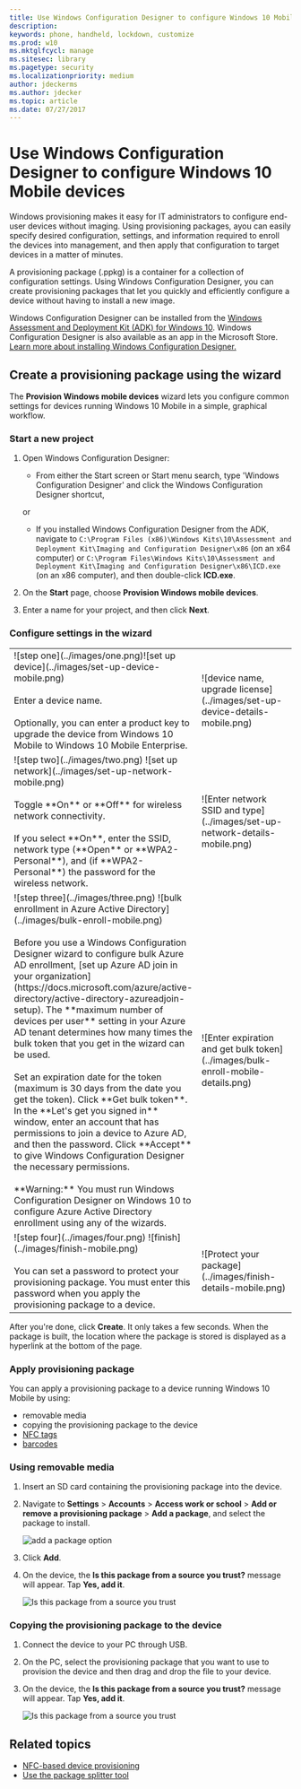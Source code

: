 ```yaml
---
title: Use Windows Configuration Designer to configure Windows 10 Mobile devices (Windows 10)
description: 
keywords: phone, handheld, lockdown, customize
ms.prod: w10
ms.mktglfcycl: manage
ms.sitesec: library
ms.pagetype: security
ms.localizationpriority: medium
author: jdeckerms
ms.author: jdecker
ms.topic: article
ms.date: 07/27/2017
---
```


# Use Windows Configuration Designer to configure Windows 10 Mobile devices 

Windows provisioning makes it easy for IT administrators to configure end-user devices without imaging. Using provisioning packages, ayou can easily specify desired configuration, settings, and information required to enroll the devices into management, and then apply that configuration to target devices in a matter of minutes. 

A provisioning package (.ppkg) is a container for a collection of configuration settings. Using Windows Configuration Designer, you can create provisioning packages that let you quickly and efficiently configure a device without having to install a new image.

Windows Configuration Designer can be installed from the [Windows Assessment and Deployment Kit (ADK) for Windows 10](https://developer.microsoft.com/windows/hardware/windows-assessment-deployment-kit). Windows Configuration Designer is also available as an app in the Microsoft Store. [Learn more about installing Windows Configuration Designer.](../provisioning-packages/provisioning-install-icd.md)

## Create a provisioning package using the wizard

The **Provision Windows mobile devices** wizard lets you configure common settings for devices running Windows 10 Mobile in a simple, graphical workflow.

### Start a new project

1. Open Windows Configuration Designer:
    - From either the Start screen or Start menu search, type 'Windows Configuration Designer' and click the Windows Configuration Designer shortcut, 
    
    or
    
    - If you installed Windows Configuration Designer from the ADK, navigate to `C:\Program Files (x86)\Windows Kits\10\Assessment and Deployment Kit\Imaging and Configuration Designer\x86` (on an x64 computer) or `C:\Program Files\Windows Kits\10\Assessment and Deployment Kit\Imaging and Configuration Designer\x86\ICD.exe` (on an x86 computer), and then double-click **ICD.exe**.

2. On the **Start** page, choose **Provision Windows mobile devices**.

3. Enter a name for your project, and then click **Next**.


### Configure settings in the wizard

<table>
<tr><td style="width:45%" valign="top">![step one](../images/one.png)![set up device](../images/set-up-device-mobile.png)</br></br>Enter a device name.</br></br> Optionally, you can enter a product key to upgrade the device from Windows 10 Mobile to Windows 10 Mobile Enterprise. </td><td>![device name, upgrade license](../images/set-up-device-details-mobile.png)</td></tr>
<tr><td style="width:45%" valign="top">![step two](../images/two.png)  ![set up network](../images/set-up-network-mobile.png)</br></br>Toggle **On** or **Off** for wireless network connectivity. </br></br>If you select **On**, enter the SSID, network type (**Open** or **WPA2-Personal**), and (if **WPA2-Personal**) the password for the wireless network.</td><td>![Enter network SSID and type](../images/set-up-network-details-mobile.png)</td></tr>
<tr><td style="width:45%" valign="top">![step three](../images/three.png)  ![bulk enrollment in Azure Active Directory](../images/bulk-enroll-mobile.png)</br></br>Before you use a Windows Configuration Designer wizard to configure bulk Azure AD enrollment, [set up Azure AD join in your organization](https://docs.microsoft.com/azure/active-directory/active-directory-azureadjoin-setup). The **maximum number of devices per user** setting in your Azure AD tenant determines how many times the bulk token that you get in the wizard can be used. </br></br> Set an expiration date for the token (maximum is 30 days from the date you get the token). Click **Get bulk token**. In the **Let's get you signed in** window, enter an account that has permissions to join a device to Azure AD, and then the password. Click **Accept** to give Windows Configuration Designer the necessary permissions.</br></br>**Warning:** You must run Windows Configuration Designer on Windows 10 to configure Azure Active Directory enrollment using any of the wizards. </td><td>![Enter expiration and get bulk token](../images/bulk-enroll-mobile-details.png)</td></tr>
<tr><td style="width:45%" valign="top">![step four](../images/four.png) ![finish](../images/finish-mobile.png)</br></br>You can set a password to protect your provisioning package. You must enter this password when you apply the provisioning package to a device.</td><td>![Protect your package](../images/finish-details-mobile.png)</td></tr>
</table>

After you're done, click **Create**. It only takes a few seconds. When the package is built, the location where the package is stored is displayed as a hyperlink at the bottom of the page.

### Apply provisioning package

You can apply a provisioning package to a device running Windows 10 Mobile by using:

- removable media 
- copying the provisioning package to the device
- [NFC tags](provisioning-nfc.md)
- [barcodes](provisioning-package-splitter.md)

### Using removable media

1. Insert an SD card containing the provisioning package into the device.
2. Navigate to **Settings** > **Accounts** > **Access work or school** > **Add or remove a provisioning package** > **Add a package**, and select the package to install. 

    ![add a package option](../images/packages-mobile.png)

3. Click **Add**.

4. On the device, the **Is this package from a source you trust?** message will appear. Tap **Yes, add it**.

    ![Is this package from a source you trust](../images/package-trust.png)
    
### Copying the provisioning package to the device

1. Connect the device to your PC through USB.

2. On the PC, select the provisioning package that you want to use to provision the device and then drag and drop the file to your device.

3. On the device, the **Is this package from a source you trust?** message will appear. Tap **Yes, add it**.

    ![Is this package from a source you trust](../images/package-trust.png)


## Related topics

- [NFC-based device provisioning](provisioning-nfc.md)
- [Use the package splitter tool](provisioning-package-splitter.md)